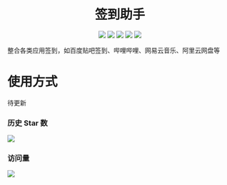 <div align="center">
<h1 align="center">签到助手</h1>
<img src="https://img.shields.io/github/issues/CMTcode/sign-in-assistant?color=green">
<img src="https://img.shields.io/github/stars/CMTcode/sign-in-assistant?color=yellow">
<img src="https://img.shields.io/github/forks/CMTcode/sign-in-assistant?color=orange">
<img src="https://img.shields.io/github/license/CMTcode/sign-in-assistant?color=ff69b4">
<img src="https://img.shields.io/github/languages/code-size/CMTcode/sign-in-assistant?color=blueviolet">
</div>

整合各类应用签到，如百度贴吧签到、哔哩哔哩、网易云音乐、阿里云网盘等

# 使用方式

待更新

### 历史 Star 数

![](https://starchart.cc/CMTcode/sign-in-assistant.svg)

### 访问量

![](http://profile-counter.glitch.me/CMTcode/count.svg)
